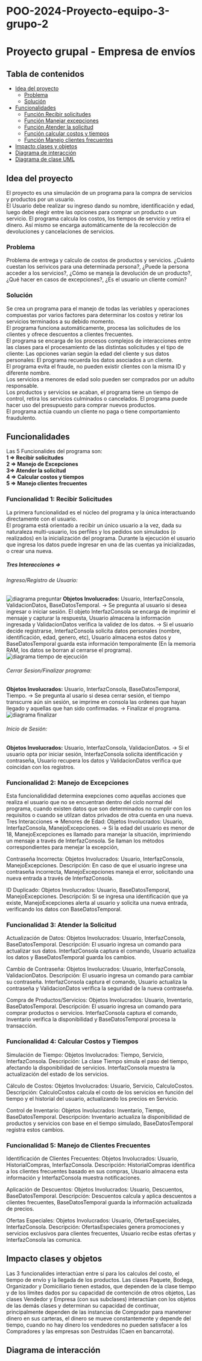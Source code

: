 # POO-2024-Proyecto-equipo-3-grupo-2
# Proyecto grupal - Empresa de envíos
## Tabla de contenidos
- [Idea del proyecto](#idea-del-proyecto)
    - [Problema](#problema)
    - [Solución](#solucion)
- [Funcionalidades](#funcionalidades)
    - [Función Recibir solicitudes](#funcion-recibir-solicitudes)
    - [Función Manejar excepciones](#funcion-manejar-excepciones)
    - [Función Atender la solicitud](#funcion-atender-la-solicitud)
    - [Función calcular costos y tiempos](#funcion-calcular-costos-y-envios)
    - [Función Manejo clientes frecuentes](#funcion-manejo-clientes-frecuentes)
- [Impacto clases y objetos](#impacto-clases-y-objetos)
- [Diagrama de interacción](#diagrama-de-interaccion)
- [Diagrama de clase UML](#diagrama-de-clase-uml)

## Idea del proyecto
El proyecto es una simulación de un programa para la compra de servicios y productos por un usuario.<br>El Usuario debe realizar su ingreso dando su nombre, identificación y edad, luego debe elegir entre las opciones para comprar un producto o un servicio. El programa calcula los costos, los tiempos de servicio y retira el dinero. Así mismo se encarga automáticamente de la recolección de devoluciones y cancelaciones de servicios.

### Problema
Problema de entrega y calculo de costos de productos y servicios. ¿Cuánto cuestan los serivicos para una determinada persona?, ¿Puede la persona acceder a los servicios?, ¿Cómo se maneja la devolución de un producto?, ¿Qué hacer en casos de excepciones?, ¿Es el usuario un cliente común?<br>

### Solución
Se crea un programa para el manejo de todas las veriables y operaciones compuestas por varios factores para determinar los costos y retirar los servicios terminados a su debido momento.<br>El programa funciona automáticamente, procesa las solicitudes de los clientes y ofrece descuentos a clientes frecuentes.<br>El programa se encarga de los procesos complejos de interacciones entre las clases para el procesamiento de las distintas solicitudes y el tipo de cliente: Las opciones varían según la edad del cliente y sus datos personales: El programa recuerda los datos asociados a un cliente.<br>El programa evita el fraude, no pueden existir clientes con la misma ID y diferente nombre. <br>Los servicios a menores de edad solo pueden ser comprados por un adulto responsable. <br>Los productos y servicios se acaban, el programa tiene un tiempo de control, retira los servicios culminados o cancelados. El programa puede hacer uso del presupuesto para comprar nuevos productos.<br>El programa actúa cuando un cliente no paga o tiene comportamiento fraudulento.<br>
## Funcionalidades
Las 5 Funcionalides del programa son:<br> **1 => Recibir solicitudes**<br>**2 => Manejo de Excepciones**<br>**3=> Atender la solicitud**<br>**4 => Calcular costos y tiempos**<br>**5 => Manejo clientes frecuentes**

### Funcionalidad 1: Recibir Solicitudes
La primera funcionalidad es el núcleo del programa y la única interactuando directamente con el usuario.<br>
El programa está orientado a recibir un único usuario a la vez, dada su naturaleza multi-usuario, los perfiles y los pedidos son simulados (o realizados) en la inicialización del programa. Durante la ejecución el usuario que ingresa los datos puede ingresar en una de las cuentas ya inicializadas, o crear una nueva.
##### Tres Interacciones =>
###### Ingreso/Registro de Usuario:
![diagrama preguntar](diagramas_funcionalidades/funcionalidad_1/preguntar.png)
**Objetos Involucrados:** Usuario, InterfazConsola, ValidacionDatos, BaseDatosTemporal.
-> Se pregunta al usuario si desea ingresar o iniciar sesión. El objeto InterfazConsola se encarga de imprimir el mensaje y capturar la respuesta, Usuario almacena la información ingresada y ValidacionDatos verifica la validez de los datos.
-> Si el usuario decide registrarse, InterfazConsola solicita datos personales (nombre, identificación, edad, genero, etc), Usuario almacena estos datos y BaseDatosTemporal guarda esta información temporalmente (En la memoria RAM, los datos se borran al cerrarse el programa).
![diagrama tiempo de ejecución](diagramas_funcionalidades/funcionalidad_1/tiempos.png)
###### Cerrar Sesion/Finalizar programa:
**Objetos Involucrados:** Usuario, InterfazConsola, BaseDatosTemporal, Tiempo.
-> Se pregunta al usario si desea cerrar sesión, el tiempo transcurre aún sin sesión, se imprime en consola las ordenes que hayan llegado y aquellas que han sido confirmadas. 
-> Finalizar el programa.
![diagrama finalizar](diagramas_funcionalidades/funcionalidad_1/finalizar.jpg)
###### Inicio de Sesión:
**Objetos Involucrados:** Usuario, InterfazConsola, ValidacionDatos.
-> Si el usuario opta por iniciar sesión, InterfazConsola solicita identificación y contraseña, Usuario recupera los datos y ValidacionDatos verifica que coincidan con los registros.

### Funcionalidad 2: Manejo de Excepciones
Esta funcionalididad determina exepciones como aquellas acciones que realiza el usuario que no se encuentran dentro del ciclo normal del programa, cuando existen datos que son determinados no cumplir con los requisitos o cuando se utilzan datos privados de otra cuenta en una nueva.
Tres Interacciones =>
Menores de Edad:
Objetos Involucrados: Usuario, InterfazConsola, ManejoExcepciones.
-> Si la edad del usuario es menor de 18, ManejoExcepciones es llamado para manejar la situación, imprimiendo un mensaje a través de InterfazConsola. Se llaman los métodos correspondientes para menejar la excepción, 

Contraseña Incorrecta:
Objetos Involucrados: Usuario, InterfazConsola, ManejoExcepciones.
Descripción: En caso de que el usuario ingrese una contraseña incorrecta, ManejoExcepciones maneja el error, solicitando una nueva entrada a través de InterfazConsola.

ID Duplicado:
Objetos Involucrados: Usuario, BaseDatosTemporal, ManejoExcepciones.
Descripción: Si se ingresa una identificación que ya existe, ManejoExcepciones alerta al usuario y solicita una nueva entrada, verificando los datos con BaseDatosTemporal.

### Funcionalidad 3: Atender la Solicitud
Actualización de Datos:
Objetos Involucrados: Usuario, InterfazConsola, BaseDatosTemporal.
Descripción: El usuario ingresa un comando para actualizar sus datos. InterfazConsola captura el comando, Usuario actualiza los datos y BaseDatosTemporal guarda los cambios.

Cambio de Contraseña:
Objetos Involucrados: Usuario, InterfazConsola, ValidacionDatos.
Descripción: El usuario ingresa un comando para cambiar su contraseña. InterfazConsola captura el comando, Usuario actualiza la contraseña y ValidacionDatos verifica la seguridad de la nueva contraseña.

Compra de Productos/Servicios:
Objetos Involucrados: Usuario, Inventario, BaseDatosTemporal.
Descripción: El usuario ingresa un comando para comprar productos o servicios. InterfazConsola captura el comando, Inventario verifica la disponibilidad y BaseDatosTemporal procesa la transacción.

### Funcionalidad 4: Calcular Costos y Tiempos
Simulación de Tiempo:
Objetos Involucrados: Tiempo, Servicio, InterfazConsola.
Descripción: La clase Tiempo simula el paso del tiempo, afectando la disponibilidad de servicios. InterfazConsola muestra la actualización del estado de los servicios.

Cálculo de Costos:
Objetos Involucrados: Usuario, Servicio, CalculoCostos.
Descripción: CalculoCostos calcula el costo de los servicios en función del tiempo y el historial del usuario, actualizando los precios en Servicio.

Control de Inventario:
Objetos Involucrados: Inventario, Tiempo, BaseDatosTemporal.
Descripción: Inventario actualiza la disponibilidad de productos y servicios con base en el tiempo simulado, BaseDatosTemporal registra estos cambios.

### Funcionalidad 5: Manejo de Clientes Frecuentes
Identificación de Clientes Frecuentes:
Objetos Involucrados: Usuario, HistorialCompras, InterfazConsola.
Descripción: HistorialCompras identifica a los clientes frecuentes basado en sus compras, Usuario almacena esta información y InterfazConsola muestra notificaciones.

Aplicación de Descuentos:
Objetos Involucrados: Usuario, Descuentos, BaseDatosTemporal.
Descripción: Descuentos calcula y aplica descuentos a clientes frecuentes, BaseDatosTemporal guarda la información actualizada de precios.

Ofertas Especiales:
Objetos Involucrados: Usuario, OfertasEspeciales, InterfazConsola.
Descripción: OfertasEspeciales genera promociones y servicios exclusivos para clientes frecuentes, Usuario recibe estas ofertas y InterfazConsola las comunica.

## Impacto clases y objetos
Las 3 funcionalides interactúan entre sí para los calculos del costo, el tiempo de envío y la llegada de los productos. Las clases Paquete, Bodega, Organizador y Domiciliario tienen estados, que dependen de la clase tiempo y de los límites dados por su capacidad de contención de otros objetos, Las clases Vendedor y Empresa (con sus subclases) interactúan con los objetos de las demás clases y determinan su capacidad de continuar, principalmente dependen de las instancias de Comprador para manetener dinero en sus carteras, el dinero se mueve constantemente y depende del tiempo, cuando no hay dinero los vendedores no pueden satisfacer a los Compradores y las empresas son Destruidas (Caen en bancarrota). <br>


## Diagrama de interacción
